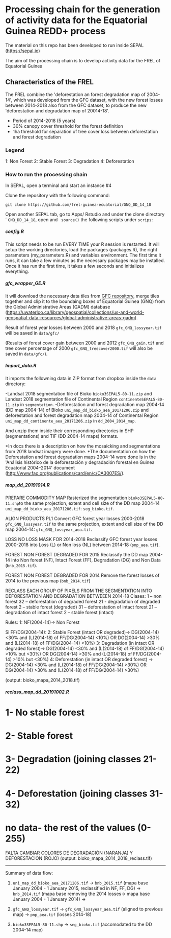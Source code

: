 # Processing chain for the generation of activity data for the Equatorial Guinea REDD+ process
The material on this repo has been developed to run inside SEPAL (https://sepal.io)

The aim of the processing chain is to develop activity data for the FREL of Equatorial Guinea 

## Characteristics of the FREL 
The FREL combine the 'deforestation an forest degradation map of 2004-14', which was developed from the GFC dataset, with the new forest losses between 2014-2018 also from the GFC dataset, to produce the new 'deforestation and degradation map of 20014-18'.

- Period of 2014-2018 (5 years)
- 30% canopy cover threshold for the forest definition
- 1ha threshold for separation of tree cover loss between deforestation and forest degradation

### Legend
1: Non Forest
2: Stable Forest
3: Degradation
4: Deforestation

### How to run the processing chain
In SEPAL, open a terminal and start an instance #4 

Clone the repository with the following command:

``` git clone https://github.com/frel-guinea-ecuatorial/GNQ_DD_14_18 ```

Open another SEPAL tab, go to Apps/ Rstudio and under the clone directory ´ `GNQ_DD_14_18`, open and ``` source()``` the following scripts under `scrips`:

##### config.R
This script needs to be run EVERY TIME your R session is restarted. 
It will setup the working directories, load the packages (packages.R), the right parameters (my_parameters.R) and variables environment.
The first time it runs, it can take a few minutes as the necessary packages may be installed.
Once it has run the first time, it takes a few seconds and initializes everything.

##### gfc_wrapper_GE.R 
It will download the necessary data tiles  from [GFC repository](https://earthenginepartners.appspot.com/science-2013-global-forest/download_v1.5.html), merge tiles together and clip it to the boundaing boxes of Equatorial Guinea (GNQ) from the Global Administrative Areas (GADM) database (https://uwaterloo.ca/library/geospatial/collections/us-and-world-geospatial-data-resources/global-administrative-areas-gadm).

Result of forest year losses between 2000 and 2018 `gfc_GNQ_lossyear.tif` will be saved in `data/gfc/`

(Results of forest cover gain between 2000 and 2012 `gfc_GNQ_gain.tif` and tree cover percentage of 2000 `gfc_GNQ_treecover2000.tif` will also be saved in `data/gfc/`).

##### Import_data.R
It imports the followning data in ZIP format from dropbox inside the `data` directory: 

-Landsat 2018 segmentation file of Bioko `bioko3SEPAL5-80-11.zip` and Landsat 2018 segmentation file of Continental Region `continenteSEPAL5-80-11.zip` in `segmentation`.
-Deforestation and forest degradation map 2004-14 (DD map 2004-14) of Bioko `uni_map_dd_bioko_aea_20171206.zip` and deforestation and forest degradation map 2004-14 of Continental Region `uni_map_dd_continente_aea_20171206.zip` in `dd_2004_2014_map`.

And unzip them inside their corresponding directories in SHP (segmentations) and TIF (DD 2004-14 maps) formats.

*In docs there is a description on how the mosaicking and segmentations from 2018 landsat imagery were done. 
*The documentation on how the Deforestation and forest degradation maps 2004-14 were done is in the 'Análisis histórico de la deforestación y degradación forestal en Guinea Ecuatorial 2004–2014' document (http://www.fao.org/publications/card/en/c/CA3007ES/). 

##### map_dd_20191014.R

PREPARE COMMODITY MAP
Rasterized the segmentation `bioko3SEPAL5-80-11.shp`to the same projection, extent and cell size of the DD map 2004-14 `uni_map_dd_bioko_aea_20171206.tif`: `seg_bioko.tif`.

ALIGN PRODUCTS PL1
Convert GFC forest year losses 2000-2018 `gfc_GNQ_lossyear.tif` to the same projection, extent and cell size of the DD map 2004-14: `gfc_GNQ_lossyear_aea.tif`.

LOSS NO LOSS MASK FOR 2014-2018
Reclassify GFC forest year losses 2000-2018 into Loss (L) or Non loss (NL) between 2014-18 (`pnp_aea.tif`). 

FOREST NON FOREST DEGRADED FOR 2015
Reclassify the DD map 2004-14 into Non forest (NF), Intact Forest (FF), Degradation (DG) and Non Data (`bnb_2015.tif`). 

FOREST NON FOREST DEGRADED FOR 2014
Remove the forest losses of 2014 to the previous map (`bnb_2014.tif`)

RECLASS EACH GROUP OF PIXELS FROM THE SEGMENTATION INTO DEFORESTATION AND DEGRADATION BETWEEEN 2014-18
Clases:
1 – non forest
32 – deforestation of degraded forest
21 - degradation of degraded forest
2 – stable forest (degraded)
31 – deforestation of intact forest
21 – degradation of intact forest
2 – stable forest (intact)

Rules: 
1: NF(2004-14)-> Non Forest

Si FF/DG(2004-14):
2: Stable Forest (intact OR degraded)-> DG(2004-14) <30% and (L(2014-18) of FF/DG(2004-14) <10%) OR DG(2004-14) >30% and (L(2014-18) of FF/DG(2004-14) <10%)
3: Degradation (in intact OR degraded forest)-> DG(2004-14) <30% and (L(2014-18) of FF/DG(2004-14) >10% but <30%)  OR DG(2004-14) >30% and (L(2014-18)  of FF/DG(2004-14) >10% but <30%)
4: Deforestation (in intact OR degraded forest) -> DG(2004-14) <30% and (L(2014-18) of FF/DG(2004-14) >30%)  OR DG(2004-14) >30% and (L(2014-18)  of FF/DG(2004-14) >30%)

(output: bioko_mapa_2014_2018.tif)

##### reclass_map_dd_20191002.R

# 1- No stable forest
# 2- Stable forest
# 3- Degradation (joining classes 21-22)
# 4- Deforestation (joining classes 31-32)
# no data- the rest of the values (0-255)

FALTA CAMBIAR COLORES DE DEGRADACIÓN (NARANJA) Y DEFORESTACION (ROJO)
(output: bioko_mapa_2014_2018_reclass.tif)

-----------

Summary of data flow: 

1. `uni_map_dd_bioko_aea_20171206.tif` -> `bnb_2015.tif` (mapa base January 2004 - 1 January 2015, reclassified in NF, FF, DG) -> `bnb_2014.tif`  (mapa base removing the 2014 losses-> mapa base January 2004 - 1 January 2014) -> 

2. `gfc_GNQ_lossyear.tif` -> `gfc_GNQ_lossyear_aea.tif` (aligned to previous map) -> `pnp_aea.tif` (losses 2014-18)

3. `bioko3SEPAL5-80-11.shp` -> `seg_bioko.tif` (accomodated to the DD 2004-14 map)

